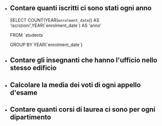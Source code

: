 - ## Contare quanti iscritti ci sono stati ogni anno

  SELECT COUNT(YEAR(`enrolment_date`)) AS 'iscrizioni',YEAR(\`enrolment_date`) AS 'anno'

  FROM \`students`

  GROUP BY YEAR(\`enrolment_date`)

- ## Contare gli insegnanti che hanno l'ufficio nello stesso edificio

- ## Calcolare la media dei voti di ogni appello d'esame

- ## Contare quanti corsi di laurea ci sono per ogni dipartimento
